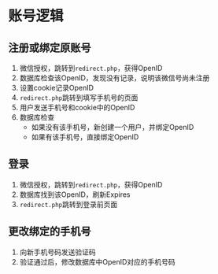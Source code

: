 # 账号逻辑

## 注册或绑定原账号
1. 微信授权，跳转到`redirect.php`，获得OpenID
2. 数据库检查该OpenID，发现没有记录，说明该微信号尚未注册
3. 设置cookie记录OpenID
4.  `redirect.php`跳转到填写手机号的页面
5. 用户发送手机号和cookie中的OpenID
6. 数据库检查
    * 如果没有该手机号，新创建一个用户，并绑定OpenID
    * 如果有该手机号，直接绑定OpenID

## 登录
1. 微信授权，跳转到`redirect.php`，获得OpenID
2. 数据库找到该OpenID，刷新Expires
3. `redirect.php`跳转到登录前页面

## 更改绑定的手机号
1. 向新手机号码发送验证码
2. 验证通过后，修改数据库中OpenID对应的手机号码
